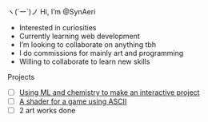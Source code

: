 ヽ(´ー`)ノ Hi, I’m @SynAeri
- Interested in curiosities
- Currently learning web development
- I’m looking to collaborate on anything tbh
- I do commissions for mainly art and programming
- Willing to collaborate to learn new skills

Projects
- [ ] [Using ML and chemistry to make an interactive project](https://github.com/SynAeri/Organicle)
- [ ] [A shader for a game using ASCII](https://github.com/SynAeri/ASCII_Shader)
- [ ] 2 art works done

<!---
SynAeri/SynAeri is a ✨ special ✨ repository because its `README.md` (this file) appears on your GitHub profile.
You can click the Preview link to take a look at your changes.
--->
